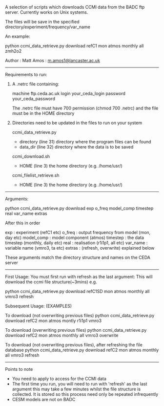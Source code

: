 A selection of scripts which downloads CCMI data from the BADC ftp server. Currently 
works on Unix systems. 

The files will be save in the specified directory/experiment/frequency/var_name

An example:

python ccmi_data_retrieve.py download refC1 mon atmos monthly all zmh2o2

Author : Matt Amos : m.amos1@lancaster.ac.uk

-------------------------------------------------------------------------------------------------------------------

Requirements to run:
1)  A .netrc file containing:

	machine ftp.ceda.ac.uk
    	login your_ceda_login
    	password your_ceda_password

    The .netrc file must have 700 permission (chmod 700 .netrc) and the file must be
    in the HOME directory

2)  Directories need to be updated in the files to run on your system

	ccmi_data_retrieve.py
	- directory (line 31) directory where the program files can be found
	- data_dir (line 32) directory where the data is to be saved
	
	ccmi_download.sh
	- HOME (line 3) the home directory (e.g. /home/usr/)

	ccmi_filelist_retrieve.sh
	- HOME (line 3) the home directory (e.g. /home/usr/)
	
-------------------------------------------------------------------------------------------------------------------

Arguments:

python ccmi_data_retrieve.py download exp o_freq model_comp timestep real var_name extras

After this in order

exp : experiment (refC1 etc)
o_freq : output frequency  from model (mon, day etc)
model_comp : model component (atmos)
timestep : the data timestep (monthly, daily etc)
real : realisation (r1i1p1, all etc)
var_name : variable name (vmro3, ta etc)
extras : (refresh, overwrite) explained below

These arguments match the directory structure and names on the CEDA server

-------------------------------------------------------------------------------------------------------------------

First Usage:
You must first run with refresh as the last argument: This will download the ccmi file 
	structure(~3mins) e.g.

python ccmi_data_retrieve.py download refC1SD mon atmos monthly all vmro3 refresh
	
Subsequent Usage: (EXAMPLES)

To download (not overwriting previous files)
python ccmi_data_retrieve.py download refC2 mon atmos montly r1i1p1 vmro3 

To download (overwriting previous files)
python ccmi_data_retrieve.py download refC2 mon atmos monthly all vmro3 overwrite

To download (not overwriting previous files), after refreshing the file database
python ccmi_data_retrieve.py download refC2 mon atmos monthly all vmro3 refresh

-------------------------------------------------------------------------------------------------------------------

Points to note
- You need to apply to access for the CCMI data
- The first time you run, you will need to run with 'refresh' as the last argument this
	may take a few minutes whilst the file structure is collected. It is stored so
	this process need only be repeated infrequently
- CESM models are not on BADC